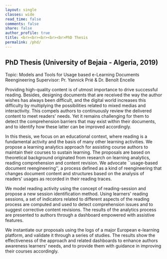 ```yaml
---
layout: single
classes: wide
read_time: false
comments: false
share: false
author_profile: true
title: <br><br><br><br><br>PhD Thesis
permalink: /phd/
---
```


## PhD Thesis (University of Bejaia - Algeria, 2019)
Topic: Models and Tools for Usage based e-Learning Documents Reengineering 
Supervisor: Pr. Yannick Prié & Dr. Benoît Encelle

Providing high-quality content is of utmost importance to drive successful reading. Besides, designing documents that are received the way the author wishes has always been difficult, and the digital world increases this difficulty by multiplying the possibilities related to mixed medias and interactivity. This compels authors to continuously review the  delivered content to meet readers' needs. Yet it remains challenging for them to detect the comprehension barriers that may exist within their documents, and to identify how these latter can be improved accordingly. 

In this thesis, we focus on an educational context, where reading is a fundamental activity and the basis of many other learning activities.  We propose a learning analytics approach for assisting course authors to maintain their courses to sustain learning. The proposals are based on theoretical background originated from research on learning analytics, reading comprehension and content revision. We advocate ``usage-based document reengineering'', a process defined as a kind of reengineering that changes document content and structures based on the analysis of readers' usages as recorded in their reading traces.

  We model reading activity using the concept of reading-session and propose a new session identification method. Using  learners' reading sessions, a set of indicators related to different aspects of the reading process are computed and used to detect comprehension issues and to suggest corrective content revisions. The results of the analytics process are presented to authors through a dashboard empowered with assistive features.

We instantiate our proposals using the logs of a major European e-learning platform, and validate it through a series of studies. The results show the effectiveness of the approach and related dashboards to enhance authors awareness learners' needs, and to provide them with guidance in improving their courses accordingly.

